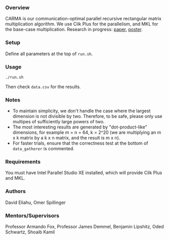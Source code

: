 ### Overview
CARMA is our communication-optimal parallel recursive rectangular matrix multiplication algorithm. We use Cilk Plus for the parallelism, and MKL for the base-case multiplication. Research in progress: [paper](http://www.eecs.berkeley.edu/Pubs/TechRpts/2012/EECS-2012-205.pdf), [poster](http://www.cs.berkeley.edu/~odedsc/papers/CARMA%20Poster-SC12).

### Setup
Define all parameters at the top of `run.sh`.

### Usage
```
./run.sh
```

Then check ```data.csv``` for the results.

### Notes
*  To maintain simplicity, we don't handle the case where the largest dimension is not divisible by two. Therefore, to be safe, please only use multipes of sufficiently large powers of two.
*  The most interesting results are generated by "dot-product-like" dimensions, for example m = n = 64, k = 2^20 (we are multiplying an m x k matrix by a k x n matrix, and the result is m x n).
*  For faster trials, ensure that the correctness test at the bottom of `data_gatherer` is commented.

### Requirements
You must have Intel Parallel Studio XE installed, which will provide Cilk Plus and MKL.

### Authors
David Eliahu, Omer Spillinger

### Mentors/Supervisors
Professor Armando Fox, Professor James Demmel, Benjamin Lipshitz, Oded Schwartz, Shoaib Kamil
